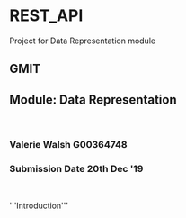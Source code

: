 # REST_API
Project for Data Representation module

## GMIT 
## Module: Data Representation
<br>

### Valerie Walsh G00364748
### Submission Date 20th Dec '19

<br>

'''Introduction'''
